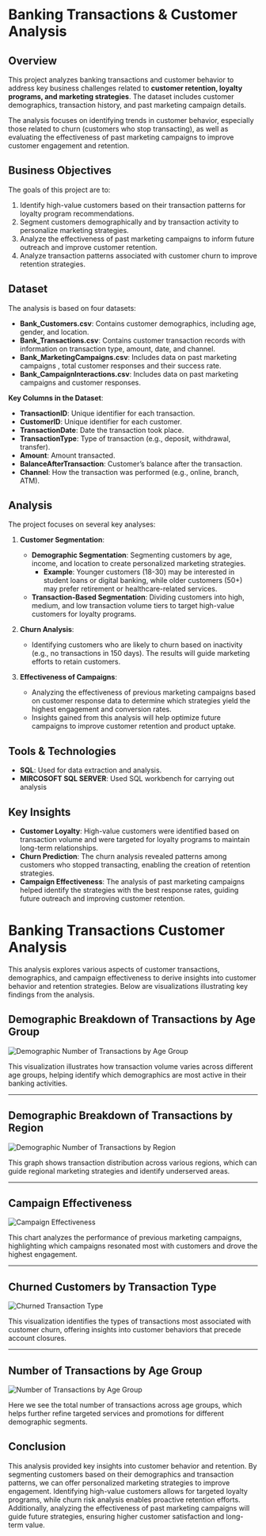 # **Banking Transactions & Customer Analysis**

## **Overview**
This project analyzes banking transactions and customer behavior to address key business challenges related to **customer retention, loyalty programs, and marketing strategies**. The dataset includes customer demographics, transaction history, and past marketing campaign details.

The analysis focuses on identifying trends in customer behavior, especially those related to churn (customers who stop transacting), as well as evaluating the effectiveness of past marketing campaigns to improve customer engagement and retention.

## **Business Objectives**
The goals of this project are to:
1. Identify high-value customers based on their transaction patterns for loyalty program recommendations.
2. Segment customers demographically and by transaction activity to personalize marketing strategies.
3. Analyze the effectiveness of past marketing campaigns to inform future outreach and improve customer retention.
4. Analyze transaction patterns associated with customer churn to improve retention strategies.

## **Dataset**
The analysis is based on four datasets:
- **Bank_Customers.csv**: Contains customer demographics, including age, gender, and location.
- **Bank_Transactions.csv**: Contains customer transaction records with information on transaction type, amount, date, and channel.
- **Bank_MarketingCampaigns.csv**: Includes data on past marketing campaigns , total customer responses and their success rate.
- **Bank_CampaignInteractions.csv**: Includes data on past marketing campaigns and customer responses.

**Key Columns in the Dataset**:
- **TransactionID**: Unique identifier for each transaction.
- **CustomerID**: Unique identifier for each customer.
- **TransactionDate**: Date the transaction took place.
- **TransactionType**: Type of transaction (e.g., deposit, withdrawal, transfer).
- **Amount**: Amount transacted.
- **BalanceAfterTransaction**: Customer’s balance after the transaction.
- **Channel**: How the transaction was performed (e.g., online, branch, ATM).

## **Analysis**
The project focuses on several key analyses:
1. **Customer Segmentation**:
   - **Demographic Segmentation**: Segmenting customers by age, income, and location to create personalized marketing strategies. 
     - **Example**: Younger customers (18-30) may be interested in student loans or digital banking, while older customers (50+) may prefer retirement or healthcare-related services.
   - **Transaction-Based Segmentation**: Dividing customers into high, medium, and low transaction volume tiers to target high-value customers for loyalty programs.

2. **Churn Analysis**:
   - Identifying customers who are likely to churn based on inactivity (e.g., no transactions in 150 days). The results will guide marketing efforts to retain customers.
   
3. **Effectiveness of Campaigns**:
   - Analyzing the effectiveness of previous marketing campaigns based on customer response data to determine which strategies yield the highest engagement and conversion rates.
   - Insights gained from this analysis will help optimize future campaigns to improve customer retention and product uptake.

## **Tools & Technologies**
- **SQL**: Used for data extraction and analysis.
- **MIRCOSOFT SQL SERVER**: Used SQL workbench for carrying out analysis


## **Key Insights**
- **Customer Loyalty**: High-value customers were identified based on transaction volume and were targeted for loyalty programs to maintain long-term relationships.
- **Churn Prediction**: The churn analysis revealed patterns among customers who stopped transacting, enabling the creation of retention strategies.
- **Campaign Effectiveness**: The analysis of past marketing campaigns helped identify the strategies with the best response rates, guiding future outreach and improving customer retention.



# Banking Transactions Customer Analysis

This analysis explores various aspects of customer transactions, demographics, and campaign effectiveness to derive insights into customer behavior and retention strategies. Below are visualizations illustrating key findings from the analysis.

## Demographic Breakdown of Transactions by Age Group

![Demographic Number of Transactions by Age Group](https://github.com/vaschiho/Banking-Transactions-Customer-Analysis/blob/main/image/Demograhic_number_of_transaction_age_group.png)

This visualization illustrates how transaction volume varies across different age groups, helping identify which demographics are most active in their banking activities.

---

## Demographic Breakdown of Transactions by Region

![Demographic Number of Transactions by Region](https://github.com/vaschiho/Banking-Transactions-Customer-Analysis/blob/main/image/Demograhic_number_of_transaction_region.png)

This graph shows transaction distribution across various regions, which can guide regional marketing strategies and identify underserved areas.

---

## Campaign Effectiveness

![Campaign Effectiveness](https://github.com/vaschiho/Banking-Transactions-Customer-Analysis/blob/main/image/campaign_effectiveness.png)

This chart analyzes the performance of previous marketing campaigns, highlighting which campaigns resonated most with customers and drove the highest engagement.

---

## Churned Customers by Transaction Type

![Churned Transaction Type](https://github.com/vaschiho/Banking-Transactions-Customer-Analysis/blob/main/image/churned_transaction_type.png)

This visualization identifies the types of transactions most associated with customer churn, offering insights into customer behaviors that precede account closures.

---

## Number of Transactions by Age Group

![Number of Transactions by Age Group](https://github.com/vaschiho/Banking-Transactions-Customer-Analysis/blob/main/image/number_of_transaction_age_group.png)

Here we see the total number of transactions across age groups, which helps further refine targeted services and promotions for different demographic segments.



## **Conclusion**
This analysis provided key insights into customer behavior and retention. By segmenting customers based on their demographics and transaction patterns, we can offer personalized marketing strategies to improve engagement. Identifying high-value customers allows for targeted loyalty programs, while churn risk analysis enables proactive retention efforts. Additionally, analyzing the effectiveness of past marketing campaigns will guide future strategies, ensuring higher customer satisfaction and long-term value.





